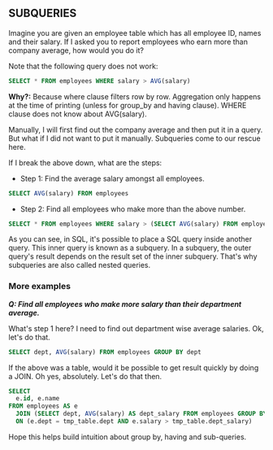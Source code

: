 ## SUBQUERIES

Imagine you are given an employee table which has all employee ID, names and their salary.
If I asked you to report employees who earn more than company average, how would you do it? 

Note that the following query does not work:

```sql
SELECT * FROM employees WHERE salary > AVG(salary)
```

**Why?:** Because where clause filters row by row. Aggregation only happens at the time of printing (unless for group_by and having clause). WHERE clause does not know about AVG(salary). 

Manually, I will first find out the company average and then put it in a query. But what if I did not want to put it manually. Subqueries come to our rescue here. 

If I break the above down, what are the steps:

 - Step 1: Find the average salary amongst all employees. 

```sql
SELECT AVG(salary) FROM employees
```

 - Step 2: Find all employees who make more than the above number. 

```sql
SELECT * FROM employees WHERE salary > (SELECT AVG(salary) FROM employees)
```

As you can see, in SQL, it's possible to place a SQL query inside another query. This inner query is known as a subquery.
In a subquery, the outer query's result depends on the result set of the inner subquery. That's why subqueries are also called nested queries.

### More examples

***Q: Find all employees who make more salary than their department average.***

What's step 1 here? I need to find out department wise average salaries. 
Ok, let's do that. 

```sql
SELECT dept, AVG(salary) FROM employees GROUP BY dept
```

If the above was a table, would it be possible to get result quickly by doing a JOIN. Oh yes, absolutely. Let's do that then. 

```sql
SELECT
  e.id, e.name
FROM employees AS e
  JOIN (SELECT dept, AVG(salary) AS dept_salary FROM employees GROUP BY dept) AS tmp_table
  ON (e.dept = tmp_table.dept AND e.salary > tmp_table.dept_salary)
```

Hope this helps build intuition about group by, having and sub-queries. 